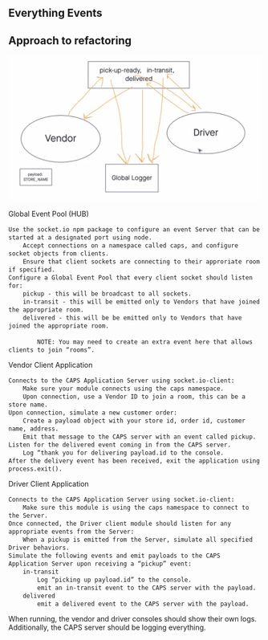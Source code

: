 ## Everything Events

## Approach to refactoring  

![UML](lab12UML.jpg)

Global Event Pool (HUB)

    Use the socket.io npm package to configure an event Server that can be started at a designated port using node.
        Accept connections on a namespace called caps, and configure socket objects from clients.
        Ensure that client sockets are connecting to their approriate room if specified.
    Configure a Global Event Pool that every client socket should listen for:
        pickup - this will be broadcast to all sockets.
        in-transit - this will be emitted only to Vendors that have joined the appropriate room.
        delivered - this will be be emitted only to Vendors that have joined the appropriate room.

            NOTE: You may need to create an extra event here that allows clients to join “rooms”.

Vendor Client Application

    Connects to the CAPS Application Server using socket.io-client:
        Make sure your module connects using the caps namespace.
        Upon connection, use a Vendor ID to join a room, this can be a store name.
    Upon connection, simulate a new customer order:
        Create a payload object with your store id, order id, customer name, address.
        Emit that message to the CAPS server with an event called pickup.
    Listen for the delivered event coming in from the CAPS server.
        Log “thank you for delivering payload.id to the console.
    After the delivery event has been received, exit the application using process.exit().

Driver Client Application

    Connects to the CAPS Application Server using socket.io-client:
        Make sure this module is using the caps namespace to connect to the Server.
    Once connected, the Driver client module should listen for any appropriate events from the Server:
        When a pickup is emitted from the Server, simulate all specified Driver behaviors.
    Simulate the following events and emit payloads to the CAPS Application Server upon receiving a “pickup” event:
        in-transit
            Log “picking up payload.id” to the console.
            emit an in-transit event to the CAPS server with the payload.
        delivered
            emit a delivered event to the CAPS server with the payload.

When running, the vendor and driver consoles should show their own logs. Additionally, the CAPS server should be logging everything.